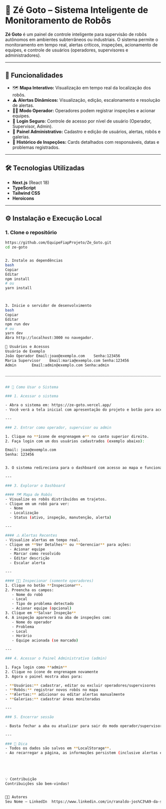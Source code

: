 # 🤖 Zé Goto – Sistema Inteligente de Monitoramento de Robôs

**Zé Goto** é um painel de controle inteligente para supervisão de robôs autônomos em ambientes subterrâneos ou industriais. O sistema permite o monitoramento em tempo real, alertas críticos, inspeções, acionamento de equipes, e controle de usuários (operadores, supervisores e administradores).

---

## 🚀 Funcionalidades

- 🗺️ **Mapa Interativo:** Visualização em tempo real da localização dos robôs.
- ⚠️ **Alertas Dinâmicos:** Visualização, edição, escalonamento e resolução de alertas.
- 🧑‍🔧 **Modo Operador:** Operadores podem registrar inspeções e acionar equipes.
- 🔐 **Login Seguro:** Controle de acesso por nível de usuário (Operador, Supervisor, Admin).
- 🧠 **Painel Administrativo:** Cadastro e edição de usuários, alertas, robôs e galerias.
- 🧾 **Histórico de Inspeções:** Cards detalhados com responsáveis, datas e problemas registrados.

---

## 🛠️ Tecnologias Utilizadas

- **Next.js** (React 18)
- **TypeScript**
- **Tailwind CSS**
- **Heroicons**

---

## ⚙️ Instalação e Execução Local

### 1. Clone o repositório

```bash
https://github.com/EquipeFiapProjeto/Ze_Goto.git
cd ze-goto


2. Instale as dependências
bash
Copiar
Editar
npm install
# ou
yarn install



3. Inicie o servidor de desenvolvimento
bash
Copiar
Editar
npm run dev
# ou
yarn dev
Abra http://localhost:3000 no navegador.

🧪 Usuários e Acessos
Usuário de Exemplo
João Operador Email:joao@exemplo.com	Senha:123456
Maria Supervisor	Email:maria@exemplo.com	Senha:123456
Admin		Email:admin@exemplo.com	Senha:admin

_______________________________________________________________________________________________


## 📘 Como Usar o Sistema

### 1. Acessar o sistema

- Abra o sistema em: https://ze-goto.vercel.app/
- Você verá a tela inicial com apresentação do projeto e botão para acessar o dashboard.

---

### 2. Entrar como operador, supervisor ou admin

1. Clique no **ícone de engrenagem ⚙️** no canto superior direito.
2. Faça login com um dos usuários cadastrados (exemplo abaixo):

Email: joao@exemplo.com
Senha: 123456


3. O sistema redireciona para o dashboard com acesso ao mapa e funcionalidades.

---

### 3. Explorar o Dashboard

#### 🗺️ Mapa de Robôs
- Visualize os robôs distribuídos em trajetos.
- Clique em um robô para ver:
  - Nome
  - Localização
  - Status (ativo, inspeção, manutenção, alerta)

---

#### ⚠️ Alertas Recentes
- Visualize alertas em tempo real.
- Clique em **Ver Detalhes** ou **Gerenciar** para ações:
  - Acionar equipe
  - Marcar como resolvido
  - Editar descrição
  - Escalar alerta

---

#### 🧑‍🔧 Inspecionar (somente operadores)
1. Clique no botão **Inspecionar**.
2. Preencha os campos:
   - Nome do robô
   - Local
   - Tipo de problema detectado
   - Acionar equipe (opcional)
3. Clique em **Salvar Inspeção**
4. A inspeção aparecerá na aba de inspeções com:
   - Nome do operador
   - Problema
   - Local
   - Horário
   - Equipe acionada (se marcado)

---

### 4. Acessar o Painel Administrativo (admin)

1. Faça login como **admin**
2. Clique no ícone de engrenagem novamente
3. Agora o painel mostra abas para:

- **Usuários:** cadastrar, editar ou excluir operadores/supervisores
- **Robôs:** registrar novos robôs no mapa
- **Alertas:** adicionar ou editar alertas manualmente
- **Galerias:** cadastrar áreas monitoradas

---

### 5. Encerrar sessão

- Basta fechar a aba ou atualizar para sair do modo operador/supervisor/admin.

---

### 🧠 Dica
- Todos os dados são salvos em **LocalStorage**.
- Ao recarregar a página, as informações persistem (inclusive alertas e inspeções).





💡 Contribuição
Contribuições são bem-vindas! 


🧑‍💻 Autores
Seu Nome – LinkedIn  https://www.linkedin.com/in/ranaldo-jos%C3%A9-da-silva-301955163/ | https://github.com/EquipeFiapProjeto


